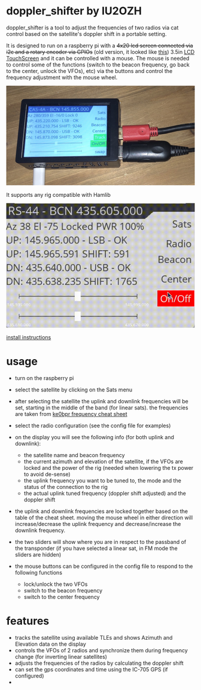 # doppler_shifter by IU2OZH


doppler_shifter is a tool to adjust the frequencies of two radios via cat control based on the satellite's doppler shift in a portable setting.

It is designed to run on a raspberry pi with a ~~4x20 lcd screen connected via i2c and a rotary encoder via GPIOs~~ (old version, it looked like [this](https://github.com/giordyb/doppler_shifter/raw/main/images/oldversion.JPG)) 3.5in [LCD TouchScreen](http://www.lcdwiki.com/3.5inch_RPi_Display) and it can be controlled with a mouse. The mouse is needed to control some of the functions (switch to the beacon frequency, go back to the center, unlock the VFOs), etc) via the buttons and control the frequency adjustment with the mouse wheel.

![doppler_shifter](./images/doppler_shifter_raspberry.jpg?raw=true)


It supports any rig compatible with Hamlib

![here is a video of it running](./images/usage.gif?raw=true)

[install instructions](https://github.com/giordyb/doppler_shifter/blob/5015b8ee5b41cb8cf3b3a181e51b40ee519a29c2/install.md)


# usage

* turn on the raspberry pi
* select the satellite by clicking on the Sats menu
* after selecting the satellite the uplink and downlink frequencies will be set, starting in the middle of the band (for linear sats). the frequencies are taken from [ke0bpr frequency cheat sheet](https://ke0pbr.wordpress.com/2018/12/31/my-frequency-cheat-sheet/)
* select the radio configuration (see the config file for examples)
* on the display you will see the following info (for both uplink and downlink):
    * the satellite name and beacon frequency
    * the current azimuth and elevation of the satellite, if the VFOs are locked and the power of the rig (needed when lowering the tx power to avoid de-sense) 
    * the uplink frequency you want to be tuned to, the mode and the status of the connection to the rig
    * the actual uplink tuned frequency (doppler shift adjusted) and the doppler shift 

* the uplink and downlink frequencies are locked together based on the table of the cheat sheet. moving the mouse wheel in either direction will increase/decrease the uplink frequency and decrease/increase the downlink frequency.

* the two sliders will show where you are in respect to the passband of the transponder (if you have selected a linear sat, in FM mode the sliders are hidden)

* the mouse buttons can be configured in the config file to respond to the following functions
    * lock/unlock the two VFOs
    * switch to the beacon frequency
    * switch to the center frequency

# features

* tracks the satellite using available TLEs and shows Azimuth and Elevation data on the display
* controls the VFOs of 2 radios and synchronize them during frequency change (for inverting linear satellites)
* adjusts the frequencies of the radios by calculating the doppler shift
* can set the gps coordinates and time using the IC-705 GPS (if configured)
* 